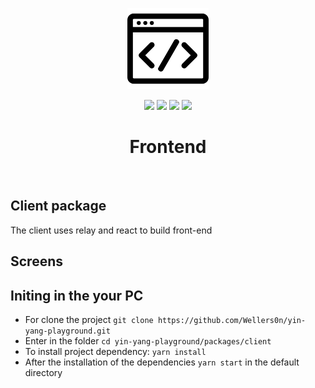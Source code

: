 <p align="center">
    <img src="./src/assets/images/frontend.png" height="130"/>
</p>
<p align="center">
    <img src="https://img.shields.io/github/package-json/v/wellers0n/yin-yang-playground?style=flat-square"/>
    <img src="https://img.shields.io/github/last-commit/wellers0n/yin-yang-playground?style=flat-square"/>
    <img src="https://img.shields.io/github/license/wellers0n/yin-yang-playground?style=flat-square"/>
    <a href="https://twitter.com/wellers0n_" target="_blank">
        <img src="https://img.shields.io/twitter/url/https/wellers0n_.svg?style=social"/>
    </a>
</p>

<p>
   <h1 align="center">Frontend</h1>
<p/>
    
<br/>

## Client package  
  
The client uses relay and react to build front-end

## Screens



## Initing in the your PC

- For clone the project `git clone https://github.com/Wellers0n/yin-yang-playground.git`
- Enter in the folder `cd yin-yang-playground/packages/client`
- To install project dependency: `yarn install`
- After the installation of the dependencies `yarn start` in the default directory
